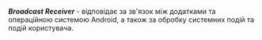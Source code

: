 ***Broadcast Receiver*** - відповідає за зв'язок між додатками та операційною системою Android, а також за обробку системних подій та подій користувача.